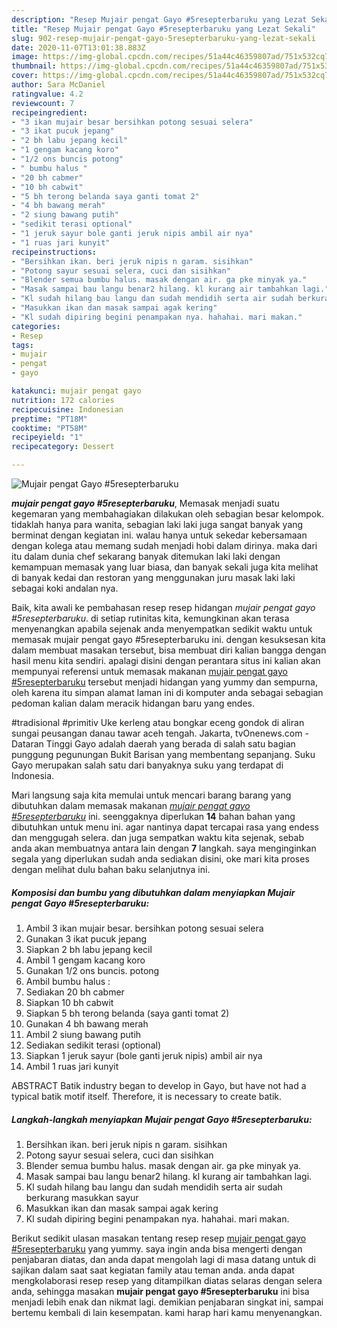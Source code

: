 ```yaml
---
description: "Resep Mujair pengat Gayo #5resepterbaruku yang Lezat Sekali"
title: "Resep Mujair pengat Gayo #5resepterbaruku yang Lezat Sekali"
slug: 902-resep-mujair-pengat-gayo-5resepterbaruku-yang-lezat-sekali
date: 2020-11-07T13:01:38.883Z
image: https://img-global.cpcdn.com/recipes/51a44c46359807ad/751x532cq70/mujair-pengat-gayo-5resepterbaruku-foto-resep-utama.jpg
thumbnail: https://img-global.cpcdn.com/recipes/51a44c46359807ad/751x532cq70/mujair-pengat-gayo-5resepterbaruku-foto-resep-utama.jpg
cover: https://img-global.cpcdn.com/recipes/51a44c46359807ad/751x532cq70/mujair-pengat-gayo-5resepterbaruku-foto-resep-utama.jpg
author: Sara McDaniel
ratingvalue: 4.2
reviewcount: 7
recipeingredient:
- "3 ikan mujair besar bersihkan potong sesuai selera"
- "3 ikat pucuk jepang"
- "2 bh labu jepang kecil"
- "1 gengam kacang koro"
- "1/2 ons buncis potong"
- " bumbu halus "
- "20 bh cabmer"
- "10 bh cabwit"
- "5 bh terong belanda saya ganti tomat 2"
- "4 bh bawang merah"
- "2 siung bawang putih"
- "sedikit terasi optional"
- "1 jeruk sayur bole ganti jeruk nipis ambil air nya"
- "1 ruas jari kunyit"
recipeinstructions:
- "Bersihkan ikan. beri jeruk nipis n garam. sisihkan"
- "Potong sayur sesuai selera, cuci dan sisihkan"
- "Blender semua bumbu halus. masak dengan air. ga pke minyak ya."
- "Masak sampai bau langu benar2 hilang. kl kurang air tambahkan lagi."
- "Kl sudah hilang bau langu dan sudah mendidih serta air sudah berkurang masukkan sayur"
- "Masukkan ikan dan masak sampai agak kering"
- "Kl sudah dipiring begini penampakan nya. hahahai. mari makan."
categories:
- Resep
tags:
- mujair
- pengat
- gayo

katakunci: mujair pengat gayo 
nutrition: 172 calories
recipecuisine: Indonesian
preptime: "PT18M"
cooktime: "PT58M"
recipeyield: "1"
recipecategory: Dessert

---
```



![Mujair pengat Gayo #5resepterbaruku](https://img-global.cpcdn.com/recipes/51a44c46359807ad/751x532cq70/mujair-pengat-gayo-5resepterbaruku-foto-resep-utama.jpg)

<b><i>mujair pengat gayo #5resepterbaruku</i></b>, Memasak menjadi suatu kegemaran yang membahagiakan dilakukan oleh sebagian besar kelompok. tidaklah hanya para wanita, sebagian laki laki juga sangat banyak yang berminat dengan kegiatan ini. walau hanya untuk sekedar kebersamaan dengan kolega atau memang sudah menjadi hobi dalam dirinya. maka dari itu dalam dunia chef sekarang banyak ditemukan laki laki dengan kemampuan memasak yang luar biasa, dan banyak sekali juga kita melihat di banyak kedai dan restoran yang menggunakan juru masak laki laki sebagai koki andalan nya.

Baik, kita awali ke pembahasan resep resep hidangan <i>mujair pengat gayo #5resepterbaruku</i>. di setiap rutinitas kita, kemungkinan akan terasa menyenangkan apabila sejenak anda menyempatkan sedikit waktu untuk memasak mujair pengat gayo #5resepterbaruku ini. dengan kesuksesan kita dalam membuat masakan tersebut, bisa membuat diri kalian bangga dengan hasil menu kita sendiri. apalagi disini dengan perantara situs ini kalian akan mempunyai referensi untuk memasak makanan <u>mujair pengat gayo #5resepterbaruku</u> tersebut menjadi hidangan yang yummy dan sempurna, oleh karena itu simpan alamat laman ini di komputer anda sebagai sebagian pedoman kalian dalam meracik hidangan baru yang endes.

#tradisional #primitiv Uke kerleng atau bongkar eceng gondok di aliran sungai peusangan danau tawar aceh tengah. Jakarta, tvOnenews.com - Dataran Tinggi Gayo adalah daerah yang berada di salah satu bagian punggung pegunungan Bukit Barisan yang membentang sepanjang. Suku Gayo merupakan salah satu dari banyaknya suku yang terdapat di Indonesia.


Mari langsung saja kita memulai untuk mencari barang barang yang dibutuhkan dalam memasak makanan <u><i>mujair pengat gayo #5resepterbaruku</i></u> ini. seenggaknya diperlukan <b>14</b> bahan bahan yang dibutuhkan untuk menu ini. agar nantinya dapat tercapai rasa yang endess dan menggugah selera. dan juga sempatkan waktu kita sejenak, sebab anda akan membuatnya antara lain dengan <b>7</b> langkah. saya menginginkan segala yang diperlukan sudah anda sediakan disini, oke mari kita proses dengan melihat dulu bahan baku selanjutnya ini.

<!--inarticleads1-->

##### Komposisi dan bumbu yang dibutuhkan dalam menyiapkan Mujair pengat Gayo #5resepterbaruku:

1. Ambil 3 ikan mujair besar. bersihkan potong sesuai selera
1. Gunakan 3 ikat pucuk jepang
1. Siapkan 2 bh labu jepang kecil
1. Ambil 1 gengam kacang koro
1. Gunakan 1/2 ons buncis. potong
1. Ambil  bumbu halus :
1. Sediakan 20 bh cabmer
1. Siapkan 10 bh cabwit
1. Siapkan 5 bh terong belanda (saya ganti tomat 2)
1. Gunakan 4 bh bawang merah
1. Ambil 2 siung bawang putih
1. Sediakan sedikit terasi (optional)
1. Siapkan 1 jeruk sayur (bole ganti jeruk nipis) ambil air nya
1. Ambil 1 ruas jari kunyit


ABSTRACT Batik industry began to develop in Gayo, but have not had a typical batik motif itself. Therefore, it is necessary to create batik. 

<!--inarticleads2-->

##### Langkah-langkah menyiapkan Mujair pengat Gayo #5resepterbaruku:

1. Bersihkan ikan. beri jeruk nipis n garam. sisihkan
1. Potong sayur sesuai selera, cuci dan sisihkan
1. Blender semua bumbu halus. masak dengan air. ga pke minyak ya.
1. Masak sampai bau langu benar2 hilang. kl kurang air tambahkan lagi.
1. Kl sudah hilang bau langu dan sudah mendidih serta air sudah berkurang masukkan sayur
1. Masukkan ikan dan masak sampai agak kering
1. Kl sudah dipiring begini penampakan nya. hahahai. mari makan.




Berikut sedikit ulasan masakan tentang resep resep <u>mujair pengat gayo #5resepterbaruku</u> yang yummy. saya ingin anda bisa mengerti dengan penjabaran diatas, dan anda dapat mengolah lagi di masa datang untuk di sajikan dalam saat saat kegiatan family atau teman anda. anda dapat mengkolaborasi resep resep yang ditampilkan diatas selaras dengan selera anda, sehingga masakan <b>mujair pengat gayo #5resepterbaruku</b> ini bisa menjadi lebih enak dan nikmat lagi. demikian penjabaran singkat ini, sampai bertemu kembali di lain kesempatan. kami harap hari kamu menyenangkan.
